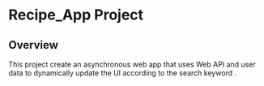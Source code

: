 # Recipe_App Project

## Overview
This project create an asynchronous web app that uses Web API and user data to dynamically update the UI according to the search keyword . 
